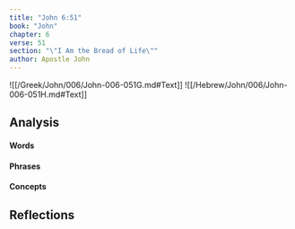 ```yaml
---
title: "John 6:51"
book: "John"
chapter: 6
verse: 51
section: "\"I Am the Bread of Life\""
author: Apostle John
---
```

![[/Greek/John/006/John-006-051G.md#Text]]
![[/Hebrew/John/006/John-006-051H.md#Text]]

## Analysis

#### Words

#### Phrases

#### Concepts

## Reflections
